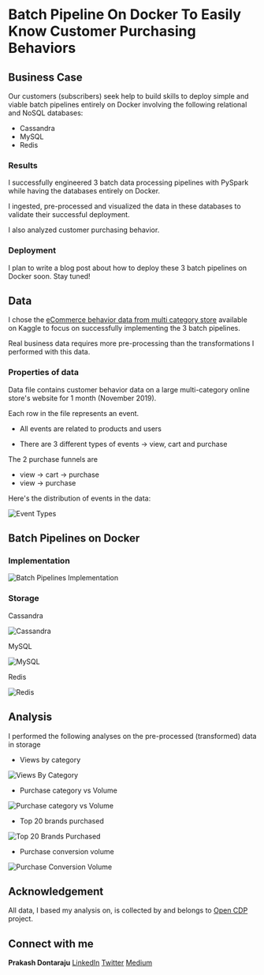# Batch Pipeline On Docker To Easily Know Customer Purchasing Behaviors

## Business Case

Our customers (subscribers) seek help to build skills to deploy simple and viable batch pipelines entirely on Docker involving the following relational and NoSQL databases:
* Cassandra
* MySQL
* Redis
 
### Results

I successfully engineered 3 batch data processing pipelines with PySpark while having the databases entirely on Docker.

I ingested, pre-processed and visualized the data in these databases to validate their successful deployment.

I also analyzed customer purchasing behavior.

### Deployment

I plan to write a blog post about how to deploy these 3 batch pipelines on Docker soon. Stay tuned!

## Data

I chose the [eCommerce behavior data from multi category store](https://www.kaggle.com/mkechinov/ecommerce-behavior-data-from-multi-category-store) available on Kaggle to focus on successfully implementing the 3 batch pipelines.

Real business data requires more pre-processing than the transformations I performed with this data.

### Properties of data

 Data file contains customer behavior data on a large multi-category online store's website for 1 month (November 2019).
 
 Each row in the file represents an event.

* All events are related to products and users

* There are 3 different types of events &#8594; view, cart and purchase

The 2 purchase funnels are
* view &#8594; cart &#8594; purchase
* view &#8594; purchase

Here's the distribution of events in the data:

![Event Types](https://github.com/prakashdontaraju/docker-ecommerce/blob/main/analysis/event_types.PNG)


## Batch Pipelines on Docker

### Implementation

![Batch Pipelines Implementation](https://github.com/prakashdontaraju/docker-ecommerce/blob/main/docker_pipeline.PNG)

### Storage

Cassandra

![Cassandra](https://github.com/prakashdontaraju/docker-ecommerce/blob/main/pyspark_cassandra/docker_cassandra.png)

MySQL

![MySQL](https://github.com/prakashdontaraju/docker-ecommerce/blob/main/pyspark_mysql/docker_mysql.png)

Redis

![Redis](https://github.com/prakashdontaraju/docker-ecommerce/blob/main/pyspark_redis/docker_redis.png)

## Analysis

I performed the following analyses on the pre-processed (transformed) data in storage

* Views by category

![Views By Category](https://github.com/prakashdontaraju/docker-ecommerce/blob/main/analysis/views_by_category.png)

* Purchase category vs Volume

![Purchase category vs Volume](https://github.com/prakashdontaraju/docker-ecommerce/blob/main/analysis/purchase_category_vs_volume.png)

* Top 20 brands purchased

![Top 20 Brands Purchased](https://github.com/prakashdontaraju/docker-ecommerce/blob/main/analysis/top20_brands_purchased.png)

* Purchase conversion volume

![Purchase Conversion Volume](https://github.com/prakashdontaraju/docker-ecommerce/blob/main/analysis/purchase_conversion_volume.png)


## Acknowledgement

All data, I based my analysis on, is collected by and belongs to [Open CDP](https://rees46.com/en/open-cdp) project.

## Connect with me
**Prakash Dontaraju** [LinkedIn](https://www.linkedin.com/in/prakashdontaraju) [Twitter](https://twitter.com/WittyGrit) [Medium](https://wittygrit.medium.com/)

